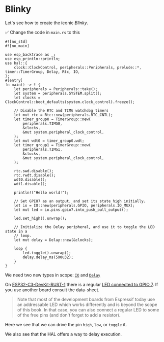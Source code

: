 # Blinky

Let's see how to create the iconic _Blinky_.

✅ Change the code in `main.rs` to this
```rust,ignore
#![no_std]
#![no_main]

use esp_backtrace as _;
use esp_println::println;
use hal::{
    clock::ClockControl, peripherals::Peripherals, prelude::*, timer::TimerGroup, Delay, Rtc, IO,
};
#[entry]
fn main() -> ! {
    let peripherals = Peripherals::take();
    let system = peripherals.SYSTEM.split();
    let clocks = ClockControl::boot_defaults(system.clock_control).freeze();

    // Disable the RTC and TIMG watchdog timers
    let mut rtc = Rtc::new(peripherals.RTC_CNTL);
    let timer_group0 = TimerGroup::new(
        peripherals.TIMG0,
        &clocks,
        &mut system.peripheral_clock_control,
    );
    let mut wdt0 = timer_group0.wdt;
    let timer_group1 = TimerGroup::new(
        peripherals.TIMG1,
        &clocks,
        &mut system.peripheral_clock_control,
    );

    rtc.swd.disable();
    rtc.rwdt.disable();
    wdt0.disable();
    wdt1.disable();

    println!("Hello world!");

    // Set GPIO7 as an output, and set its state high initially.
    let io = IO::new(peripherals.GPIO, peripherals.IO_MUX);
    let mut led = io.pins.gpio7.into_push_pull_output();

    led.set_high().unwrap();

    // Initialize the Delay peripheral, and use it to toggle the LED state in a
    // loop.
    let mut delay = Delay::new(&clocks);

    loop {
        led.toggle().unwrap();
        delay.delay_ms(500u32);
    }
}
```

We need two new types in scope: [`IO`] and [`Delay`]

On [ESP32-C3-DevKit-RUST-1] there is a regular [LED connected to GPIO 7]. If you use another board consult the data-sheet.

> Note that most of the development boards from Espressif today use an addressable LED which works differently and is beyond the scope of this book. In that case, you can also connect a regular LED to some of the free pins (and don't forget to add a resistor).

Here we see that we can drive the pin `high`, `low`, or `toggle` it.

We also see that the HAL offers a way to delay execution.

[ESP32-C3-DevKit-RUST-1]:  https://github.com/esp-rs/esp-rust-board
[LED connected to GPIO 7]: https://github.com/esp-rs/esp-rust-board#pin-layout
[`IO`]: https://docs.rs/esp32c3-hal/0.2.0/esp32c3_hal/gpio/struct.IO.html
[`Delay`]: https://docs.rs/esp32c3-hal/0.2.0/esp32c3_hal/struct.Delay.html
